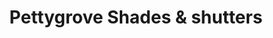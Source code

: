 ---
title: "Pettygrove Shades & shutters"
url: /parker/pettygrove-shades-and-shutters/
shop: window blind
---